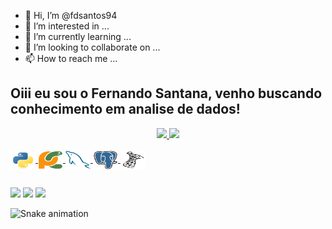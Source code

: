 - 👋 Hi, I’m @fdsantos94
- 👀 I’m interested in ...
- 🌱 I’m currently learning ...
- 💞️ I’m looking to collaborate on ...
- 📫 How to reach me ...

## Oiii eu sou o Fernando Santana, venho buscando conhecimento em analise de dados!
<div align="center">
  <a href="https://github.com/fdsantos94">
  <img height="180em" src="https://github-readme-stats.vercel.app/api?username=fdsantos94&show_icons=true&theme=tokyonight&include_all_commits=true&count_private=true"/>
  <img height="180em" src="https://github-readme-stats.vercel.app/api/top-langs/?username=fdsantos94&layout=compact&langs_count=7&theme=tokyonight"/>
</div>
  
<div style="display: inline_block"><br>
  <img align="center" alt="Fernando-Python" height="30" width="40" src="https://raw.githubusercontent.com/devicons/devicon/master/icons/python/python-original.svg">
   <img align="center" alt="Fernando-Python" height="30" width="40" src="https://raw.githubusercontent.com/devicons/devicon/master/icons/pycharm/pycharm-original.svg">
  <img align="center" alt="Fernando-Python" height="30" width="40" src="https://raw.githubusercontent.com/devicons/devicon/master/icons/mysql/mysql-original.svg">
  <img align="center" alt="Fernando-Python" height="30" width="40" src="https://raw.githubusercontent.com/devicons/devicon/master/icons/postgresql/postgresql-original.svg">
  <img align="center" alt="Fernando-Python" height="30" width="40" src="https://raw.githubusercontent.com/devicons/devicon/master/icons/microsoftsqlserver/microsoftsqlserver-plain.svg">
  
</div>
  
  ##
 
<div> 
 
  <a href="https://instagram.com/fdsantos94/" target="_blank"><img src="https://img.shields.io/badge/-Instagram-%23E4405F?style=for-the-badge&logo=instagram&logoColor=white" target="_blank"></a>
  <a href = "mailto:fdsantos94@outlook.com"><img src="https://img.shields.io/badge/Microsoft_Outlook-0078D4?style=for-the-badge&logo=microsoft-outlook&logoColor=white"></a>
  <a href="https://www.linkedin.com/in/fdsantos94" target="_blank"><img src="https://img.shields.io/badge/-LinkedIn-%230077B5?style=for-the-badge&logo=linkedin&logoColor=white" target="_blank"></a> 
  
  ![Snake animation](https://github.com/fdsantos94/fdsantos94/blob/output/github-contribution-grid-snake.svg)
 
</div>
